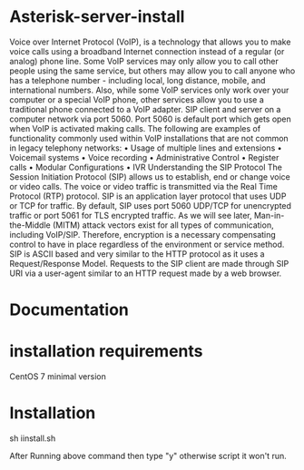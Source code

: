 # Asterisk-server-install
Voice over Internet Protocol (VoIP), is a technology that allows you to make voice calls using a broadband Internet connection instead of a regular (or analog) phone line. Some VoIP services may only allow you to call other people using the same service, but others may allow you to call anyone who has a telephone number - including local, long distance, mobile, and international numbers. Also, while some VoIP services only work over your computer or a special VoIP phone, other services allow you to use a traditional phone connected to a VoIP adapter. SIP client and server on a computer network via port 5060. Port 5060 is default port which gets open when VoIP is activated making calls.
The following are examples of functionality commonly used within VoIP installations that are not common in legacy telephony networks:
•	Usage of multiple lines and extensions
•	Voicemail systems
•	Voice recording
•	Administrative Control
•	Register calls
•	Modular Configurations
•	IVR 
Understanding the SIP Protocol
The Session Initiation Protocol (SIP) allows us to establish, end or change voice or video calls. The voice or video traffic is transmitted via the Real Time Protocol (RTP) protocol.
SIP is an application layer protocol that uses UDP or TCP for traffic. By default, SIP uses port 5060 UDP/TCP for unencrypted traffic or port 5061 for TLS encrypted traffic. As we will see later, Man-in-the-Middle (MITM) attack vectors exist for all types of communication, including VoIP/SIP. Therefore, encryption is a necessary compensating control to have in place regardless of the environment or service method.
SIP is ASCII based and very similar to the HTTP protocol as it uses a Request/Response Model. Requests to the SIP client are made through SIP URI via a user-agent similar to an HTTP request made by a web browser.
# Documentation

# installation requirements 

CentOS 7 minimal version

# Installation

sh iinstall.sh

After Running above command then type "y" otherwise script it won't run.

